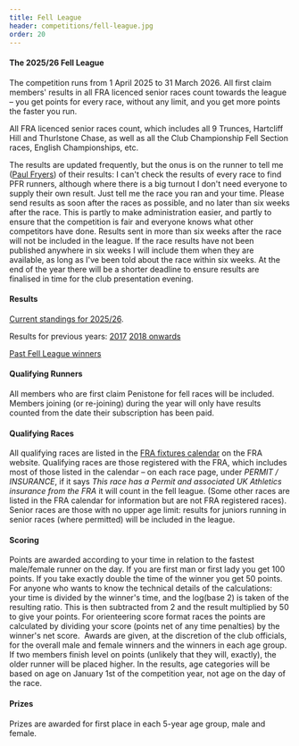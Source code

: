 ```yaml
---
title: Fell League
header: competitions/fell-league.jpg
order: 20
---
```

#### The 2025/26 Fell League

The competition runs from 1 April 2025 to 31 March 2026. All first claim members' results in all FRA licenced senior races count towards the league &ndash; you get points for every race, without any limit, and you get more points the faster you run.

All FRA licenced senior races count, which includes all 9 Trunces, Hartcliff Hill and Thurlstone Chase, as well as all the Club Championship Fell Section races, English Championships, etc.

T﻿he results are updated frequently, but the onus is on the runner to tell me ([Paul Fryers](mailto:paul.fryers@gmail.com)) of their results: I can't check the results of every race to find PFR runners, although where there is a big turnout I don't need everyone to supply their own result. Just tell me the race you ran and your time. Please send results as soon after the races as possible, and no later than six weeks after the race. This is partly to make administration easier, and partly to ensure that the competition is fair and everyone knows what other competitors have done.  Results sent in more than six weeks after the race will not be included in the league.  If the race results have not been published anywhere in six weeks I will include them when they are available, as long as I've been told about the race within six weeks.  At the end of the year there will be a shorter deadline to ensure results are finalised in time for the club presentation evening.

#### Results

[Current standings for 2025/26](https://results.pfrac.co.uk/fell-league-2025/races).

Results for previous years:
[2017](https://pfrac.co.uk/static/results/fell-league/fell-league-2017-results.pdf)
[2018 onwards](http://results.pfrac.co.uk)

[Past Fell League winners](http://results.pfrac.co.uk/awards/)

#### Qualifying Runners

All members who are first claim Penistone for fell races will be included. Members joining (or re-joining) during the year will only have results counted from the date their subscription has been paid.

#### Qualifying Races

All qualifying races are listed in the [FRA fixtures calendar](http://fellrunner.org.uk/races.php) on the FRA website. Qualifying races are those registered with the FRA, which includes most of those listed in the calendar &ndash; on each race page, under *PERMIT / INSURANCE*, if it says *This race has a Permit and associated UK Athletics insurance from the FRA* it will count in the fell league. (Some other races are listed in the FRA calendar for information but are not FRA registered races). Senior races are those with no upper age limit: results for juniors running in senior races (where permitted) will be included in the league.

#### Scoring

Points are awarded according to your time in relation to the fastest male/female runner on the day. If you are first man or first lady you get 100 points. If you take exactly double the time of the winner you get 50 points. For anyone who wants to know the technical details of the calculations: your time is divided by the winner's time, and the log(base 2) is taken of the resulting ratio. This is then subtracted from 2 and the result multiplied by 50 to give your points. For orienteering score format races the points are calculated by dividing your score (points net of any time penalties) by the winner's net score.  Awards are given, at the discretion of the club officials, for the overall male and female winners and the winners in each age group. If two members finish level on points (unlikely that they will, exactly), the older runner will be placed higher. In the results, age categories will be based on age on January 1st of the competition year, not age on the day of the race.

#### Prizes

Prizes are awarded for first place in each 5-year age group, male and female.